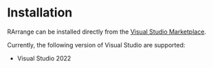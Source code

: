# Installation

RArrange can be installed directly from the [Visual Studio Marketplace](https://marketplace.visualstudio.com/items?itemName=TobiasHein.RArrange).

Currently, the following version of Visual Studio are supported:

- Visual Studio 2022
